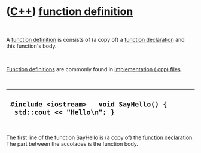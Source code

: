 



 

 

 

 

 

([C++](Cpp.htm)) [function definition](CppFunctionDefinition.htm)
=================================================================

 

A [function definition](CppFunctionDefinition.htm) is consists of (a
copy of) a [function declaration](CppFunctionDeclaration.htm) and this
function's body.

 

[Function definitions](CppFunctionDefinition.htm) are commonly found in
[implementation (.cpp) files](CppImplementationFile.htm).

 

  ------------------------------------------------------------------------
  ` #include <iostream>   void SayHello() {   std::cout << "Hello\n"; }`
  ------------------------------------------------------------------------

 

The first line of the function SayHello is (a copy of) the [function
declaration](CppFunctionDeclaration.htm). The part between the accolades
is the function body.

 

 

 

 

 





 



